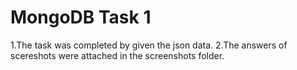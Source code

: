 # MongoDB Task 1

1.The task was completed by given the json data.
2.The answers of scereshots were attached in the screenshots folder.